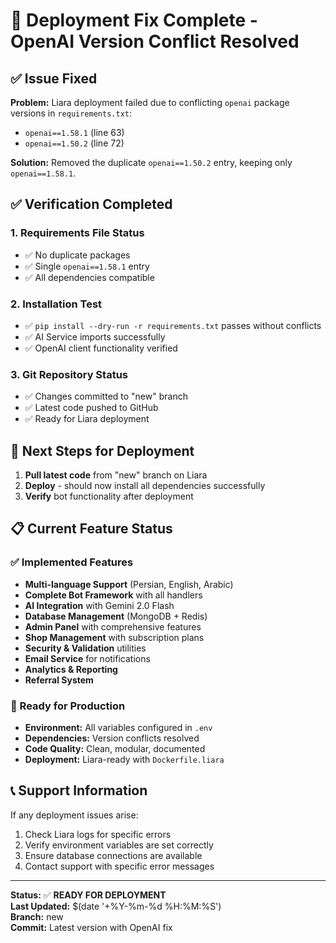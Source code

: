 # 🔧 Deployment Fix Complete - OpenAI Version Conflict Resolved

## ✅ Issue Fixed

**Problem:** Liara deployment failed due to conflicting `openai` package versions in `requirements.txt`:
- `openai==1.58.1` (line 63)
- `openai==1.50.2` (line 72)

**Solution:** Removed the duplicate `openai==1.50.2` entry, keeping only `openai==1.58.1`.

## ✅ Verification Completed

### 1. Requirements File Status
- ✅ No duplicate packages
- ✅ Single `openai==1.58.1` entry
- ✅ All dependencies compatible

### 2. Installation Test
- ✅ `pip install --dry-run -r requirements.txt` passes without conflicts
- ✅ AI Service imports successfully
- ✅ OpenAI client functionality verified

### 3. Git Repository Status
- ✅ Changes committed to "new" branch
- ✅ Latest code pushed to GitHub
- ✅ Ready for Liara deployment

## 🚀 Next Steps for Deployment

1. **Pull latest code** from "new" branch on Liara
2. **Deploy** - should now install all dependencies successfully
3. **Verify** bot functionality after deployment

## 📋 Current Feature Status

### ✅ Implemented Features
- **Multi-language Support** (Persian, English, Arabic)
- **Complete Bot Framework** with all handlers
- **AI Integration** with Gemini 2.0 Flash
- **Database Management** (MongoDB + Redis)
- **Admin Panel** with comprehensive features
- **Shop Management** with subscription plans
- **Security & Validation** utilities
- **Email Service** for notifications
- **Analytics & Reporting**
- **Referral System**

### 🎯 Ready for Production
- **Environment:** All variables configured in `.env`
- **Dependencies:** Version conflicts resolved
- **Code Quality:** Clean, modular, documented
- **Deployment:** Liara-ready with `Dockerfile.liara`

## 📞 Support Information

If any deployment issues arise:
1. Check Liara logs for specific errors
2. Verify environment variables are set correctly
3. Ensure database connections are available
4. Contact support with specific error messages

---

**Status:** ✅ **READY FOR DEPLOYMENT**  
**Last Updated:** $(date '+%Y-%m-%d %H:%M:%S')  
**Branch:** new  
**Commit:** Latest version with OpenAI fix